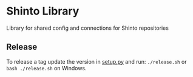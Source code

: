 # Shinto Library

Library for shared config and connections for Shinto repositories

## Release

To release a tag update the version in [setup.py](./setup.py) and run: `./release.sh` or `bash ./release.sh` on Windows.
